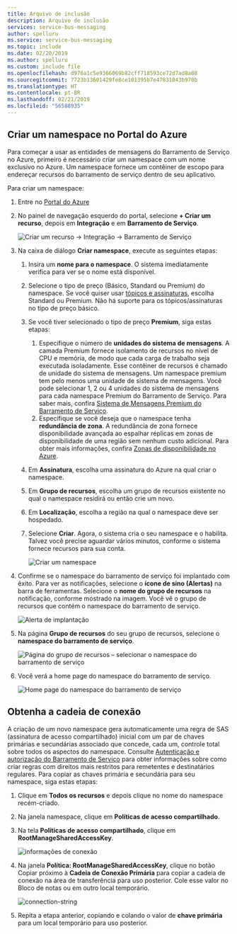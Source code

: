 ```yaml
---
title: Arquivo de inclusão
description: Arquivo de inclusão
services: service-bus-messaging
author: spelluru
ms.service: service-bus-messaging
ms.topic: include
ms.date: 02/20/2019
ms.author: spelluru
ms.custom: include file
ms.openlocfilehash: d976a1c5e9366069b82cff718593ce72d7ad8a08
ms.sourcegitcommit: 7723b13601429fe8ce101395b7e47831043b970b
ms.translationtype: HT
ms.contentlocale: pt-BR
ms.lasthandoff: 02/21/2019
ms.locfileid: "56588935"
---
```

## <a name="create-a-namespace-in-the-azure-portal"></a>Criar um namespace no Portal do Azure
Para começar a usar as entidades de mensagens do Barramento de Serviço no Azure, primeiro é necessário criar um namespace com um nome exclusivo no Azure. Um namespace fornece um contêiner de escopo para endereçar recursos do barramento de serviço dentro de seu aplicativo.

Para criar um namespace:

1. Entre no [Portal do Azure](https://portal.azure.com)
2. No painel de navegação esquerdo do portal, selecione **+ Criar um recurso**, depois em **Integração** e em **Barramento de Serviço**.

    ![Criar um recurso -> Integração -> Barramento de Serviço](./media/service-bus-create-namespace-portal/create-resource-service-bus-menu.png)
3. Na caixa de diálogo **Criar namespace**, execute as seguintes etapas: 
    1. Insira um **nome para o namespace**. O sistema imediatamente verifica para ver se o nome está disponível.
    2. Selecione o tipo de preço (Básico, Standard ou Premium) do namespace. Se você quiser usar [tópicos e assinaturas](../articles/service-bus-messaging/service-bus-queues-topics-subscriptions.md#topics-and-subscriptions), escolha Standard ou Premium. Não há suporte para os tópicos/assinaturas no tipo de preço básico.
    3. Se você tiver selecionado o tipo de preço **Premium**, siga estas etapas: 
        1. Especifique o número de **unidades do sistema de mensagens**. A camada Premium fornece isolamento de recursos no nível de CPU e memória, de modo que cada carga de trabalho seja executada isoladamente. Esse contêiner de recursos é chamado de unidade do sistema de mensagens. Um namespace premium tem pelo menos uma unidade de sistema de mensagens. Você pode selecionar 1, 2 ou 4 unidades do sistema de mensagens para cada namespace Premium do Barramento de Serviço. Para saber mais, confira [Sistema de Mensagens Premium do Barramento de Serviço](../articles/service-bus-messaging/service-bus-premium-messaging.md).
        2. Especifique se você deseja que o namespace tenha **redundância de zona**. A redundância de zona fornece disponibilidade avançada ao espalhar réplicas em zonas de disponibilidade de uma região sem nenhum custo adicional. Para obter mais informações, confira [Zonas de disponibilidade no Azure](../articles/availability-zones/az-overview.md).
    4. Em **Assinatura**, escolha uma assinatura do Azure na qual criar o namespace.
    5. Em **Grupo de recursos**, escolha um grupo de recursos existente no qual o namespace residirá ou então crie um novo.      
    6. Em **Localização**, escolha a região na qual o namespace deve ser hospedado.
    7. Selecione **Criar**. Agora, o sistema cria o seu namespace e o habilita. Talvez você precise aguardar vários minutos, conforme o sistema fornece recursos para sua conta.
   
        ![Criar um namespace](./media/service-bus-create-namespace-portal/create-namespace.png)
4. Confirme se o namespace do barramento de serviço foi implantado com êxito. Para ver as notificações, selecione o **ícone de sino (Alertas)** na barra de ferramentas. Selecione o **nome do grupo de recursos** na notificação, conforme mostrado na imagem. Você vê o grupo de recursos que contém o namespace do barramento de serviço.

    ![Alerta de implantação](./media/service-bus-create-namespace-portal/deployment-alert.png)
5. Na página **Grupo de recursos** do seu grupo de recursos, selecione o **namespace do barramento de serviço**. 

    ![Página do grupo de recursos – selecionar o namespace do barramento de serviço](./media/service-bus-create-namespace-portal/resource-group-select-service-bus.png)
6. Você verá a home page do namespace do barramento de serviço. 

    ![Home page do namespace do barramento de serviço](./media/service-bus-create-namespace-portal/service-bus-namespace-home-page.png)

## <a name="get-the-connection-string"></a>Obtenha a cadeia de conexão 
A criação de um novo namespace gera automaticamente uma regra de SAS (assinatura de acesso compartilhado) inicial com um par de chaves primárias e secundárias associado que concede, cada um, controle total sobre todos os aspectos do namespace. Consulte [Autenticação e autorização do Barramento de Serviço](../articles/service-bus-messaging/service-bus-authentication-and-authorization.md) para obter informações sobre como criar regras com direitos mais restritos para remetentes e destinatários regulares. Para copiar as chaves primária e secundária para seu namespace, siga estas etapas: 

1. Clique em **Todos os recursos** e depois clique no nome do namespace recém-criado.
2. Na janela namespace, clique em **Políticas de acesso compartilhado**.
3. Na tela **Políticas de acesso compartilhado**, clique em **RootManageSharedAccessKey**.
   
    ![informações de conexão](./media/service-bus-create-namespace-portal/connection-info.png)
4. Na janela **Política: RootManageSharedAccessKey**, clique no botão Copiar próximo à **Cadeia de Conexão Primária** para copiar a cadeia de conexão na área de transferência para uso posterior. Cole esse valor no Bloco de notas ou em outro local temporário.
   
    ![connection-string](./media/service-bus-create-namespace-portal/connection-string.png)
5. Repita a etapa anterior, copiando e colando o valor de **chave primária** para um local temporário para uso posterior.

<!--Image references-->

